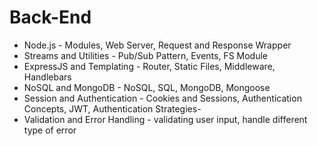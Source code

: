 # Back-End 
- Node.js - Modules, Web Server, Request and Response Wrapper
- Streams and Utilities - Pub/Sub Pattern, Events, FS Module
- ExpressJS and Templating  - Router, Static Files, Middleware, Handlebars
- NoSQL and MongoDB - NoSQL, SQL, MongoDB, Mongoose
- Session and Authentication - Cookies and Sessions, Authentication Concepts, JWT, Authentication Strategies-
- Validation and Error Handling - validating user input, handle different type of error
